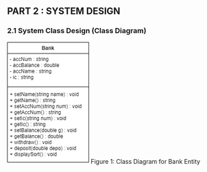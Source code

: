 ## PART 2 : SYSTEM DESIGN ##
### 2.1 System Class Design (Class Diagram) ###

<img title="Class Diagrame" src="Submission/sec02/DACCrew/Images/classdiagram.png">
Figure 1: Class Diagram for Bank Entity

